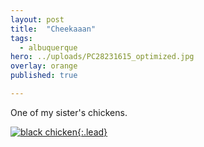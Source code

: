 ```yaml
---
layout: post
title:  "Cheekaaan"
tags:
  - albuquerque
hero: ../uploads/PC28231615_optimized.jpg
overlay: orange
published: true

---
```


One of my sister's chickens.

[![black chicken](../uploads/PC28231615_optimized.jpg){:.lead}](../uploads/PC28231615.jpg)